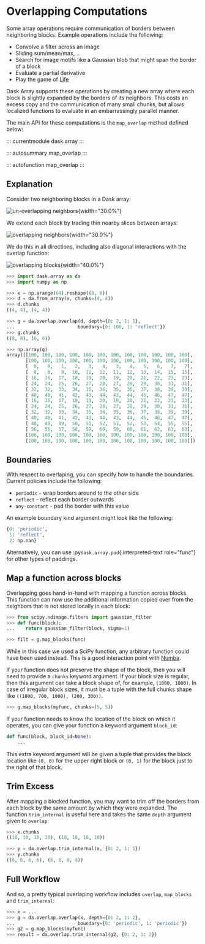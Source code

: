 # Overlapping Computations

Some array operations require communication of borders between
neighboring blocks. Example operations include the following:

-   Convolve a filter across an image
-   Sliding sum/mean/max, \...
-   Search for image motifs like a Gaussian blob that might span the
    border of a block
-   Evaluate a partial derivative
-   Play the game of
    [Life](https://en.wikipedia.org/wiki/Conway%27s_Game_of_Life)

Dask Array supports these operations by creating a new array where each
block is slightly expanded by the borders of its neighbors. This costs
an excess copy and the communication of many small chunks, but allows
localized functions to evaluate in an embarrassingly parallel manner.

The main API for these computations is the `map_overlap` method defined
below:

::: currentmodule
dask.array
:::

::: autosummary
map_overlap
:::

::: autofunction
map_overlap
:::

## Explanation

Consider two neighboring blocks in a Dask array:

![un-overlapping neighbors](images/unoverlapping-neighbors.png){width="30.0%"}

We extend each block by trading thin nearby slices between arrays:

![overlapping neighbors](images/overlapping-neighbors.png){width="30.0%"}

We do this in all directions, including also diagonal interactions with
the overlap function:

![overlapping blocks](images/overlapping-blocks.png){width="40.0%"}

``` python
>>> import dask.array as da
>>> import numpy as np

>>> x = np.arange(64).reshape((8, 8))
>>> d = da.from_array(x, chunks=(4, 4))
>>> d.chunks
((4, 4), (4, 4))

>>> g = da.overlap.overlap(d, depth={0: 2, 1: 1},
...                       boundary={0: 100, 1: 'reflect'})
>>> g.chunks
((8, 8), (6, 6))

>>> np.array(g)
array([[100, 100, 100, 100, 100, 100, 100, 100, 100, 100, 100, 100],
       [100, 100, 100, 100, 100, 100, 100, 100, 100, 100, 100, 100],
       [  0,   0,   1,   2,   3,   4,   3,   4,   5,   6,   7,   7],
       [  8,   8,   9,  10,  11,  12,  11,  12,  13,  14,  15,  15],
       [ 16,  16,  17,  18,  19,  20,  19,  20,  21,  22,  23,  23],
       [ 24,  24,  25,  26,  27,  28,  27,  28,  29,  30,  31,  31],
       [ 32,  32,  33,  34,  35,  36,  35,  36,  37,  38,  39,  39],
       [ 40,  40,  41,  42,  43,  44,  43,  44,  45,  46,  47,  47],
       [ 16,  16,  17,  18,  19,  20,  19,  20,  21,  22,  23,  23],
       [ 24,  24,  25,  26,  27,  28,  27,  28,  29,  30,  31,  31],
       [ 32,  32,  33,  34,  35,  36,  35,  36,  37,  38,  39,  39],
       [ 40,  40,  41,  42,  43,  44,  43,  44,  45,  46,  47,  47],
       [ 48,  48,  49,  50,  51,  52,  51,  52,  53,  54,  55,  55],
       [ 56,  56,  57,  58,  59,  60,  59,  60,  61,  62,  63,  63],
       [100, 100, 100, 100, 100, 100, 100, 100, 100, 100, 100, 100],
       [100, 100, 100, 100, 100, 100, 100, 100, 100, 100, 100, 100]])
```

## Boundaries

With respect to overlaping, you can specify how to handle the
boundaries. Current policies include the following:

-   `periodic` - wrap borders around to the other side
-   `reflect` - reflect each border outwards
-   `any-constant` - pad the border with this value

An example boundary kind argument might look like the following:

``` python
{0: 'periodic',
 1: 'reflect',
 2: np.nan}
```

Alternatively, you can use :py`dask.array.pad`{.interpreted-text
role="func"} for other types of paddings.

## Map a function across blocks

Overlapping goes hand-in-hand with mapping a function across blocks.
This function can now use the additional information copied over from
the neighbors that is not stored locally in each block:

``` python
>>> from scipy.ndimage.filters import gaussian_filter
>>> def func(block):
...    return gaussian_filter(block, sigma=1)

>>> filt = g.map_blocks(func)
```

While in this case we used a SciPy function, any arbitrary function
could have been used instead. This is a good interaction point with
[Numba](https://numba.pydata.org/).

If your function does not preserve the shape of the block, then you will
need to provide a `chunks` keyword argument. If your block size is
regular, then this argument can take a block shape of, for example,
`(1000, 1000)`. In case of irregular block sizes, it must be a tuple
with the full chunks shape like `((1000, 700, 1000), (200, 300))`.

``` python
>>> g.map_blocks(myfunc, chunks=(5, 5))
```

If your function needs to know the location of the block on which it
operates, you can give your function a keyword argument `block_id`:

``` python
def func(block, block_id=None):
    ...
```

This extra keyword argument will be given a tuple that provides the
block location like `(0, 0)` for the upper right block or `(0, 1)` for
the block just to the right of that block.

## Trim Excess

After mapping a blocked function, you may want to trim off the borders
from each block by the same amount by which they were expanded. The
function `trim_internal` is useful here and takes the same `depth`
argument given to `overlap`:

``` python
>>> x.chunks
((10, 10, 10, 10), (10, 10, 10, 10))

>>> y = da.overlap.trim_internal(x, {0: 2, 1: 1})
>>> y.chunks
((6, 6, 6, 6), (8, 8, 8, 8))
```

## Full Workflow

And so, a pretty typical overlaping workflow includes `overlap`,
`map_blocks` and `trim_internal`:

``` python
>>> x = ...
>>> g = da.overlap.overlap(x, depth={0: 2, 1: 2},
...                       boundary={0: 'periodic', 1: 'periodic'})
>>> g2 = g.map_blocks(myfunc)
>>> result = da.overlap.trim_internal(g2, {0: 2, 1: 2})
```
